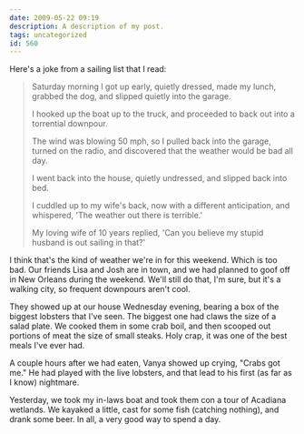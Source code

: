 ```yaml
---
date: 2009-05-22 09:19
description: A description of my post.
tags: uncategorized
id: 560
---
```

Here's a joke from a sailing list that I read:

<blockquote>Saturday morning I got up early, quietly dressed, made my lunch, grabbed the dog, and slipped quietly into the garage.

I hooked up the boat up to the truck, and proceeded to back out into a torrential downpour.

The wind was blowing 50 mph, so I pulled back into the garage, turned on the radio, and discovered that the weather would be bad all day.

I went back into the house, quietly undressed, and slipped back into bed.

I cuddled up to my wife's back, now with a different anticipation, and whispered, 'The weather out there is terrible.'

My loving wife of 10 years replied, 'Can you believe my stupid husband is out sailing in that?'</blockquote>
<!--more-->
I think that's the kind of weather we're in for this weekend.  Which is too bad.  Our friends Lisa and Josh are in town, and we had planned to goof off in New Orleans during the weekend.  We'll still do that, I'm sure, but it's a walking city, so frequent downpours aren't cool.

They showed up at our house Wednesday evening, bearing a box of the biggest lobsters that I've seen.  The biggest one had claws the size of a salad plate.  We cooked them in some crab boil, and then scooped out portions of meat the size of small steaks.  Holy crap, it was one of the best meals I've ever had.

A couple hours after we had eaten, Vanya showed up crying, "Crabs got me."  He had played with the live lobsters, and that lead to his first (as far as I know) nightmare.

Yesterday, we took my in-laws boat and took them con a tour of Acadiana wetlands.  We kayaked a little, cast for some fish (catching nothing), and drank some beer.  In all, a very good way to spend a day.
